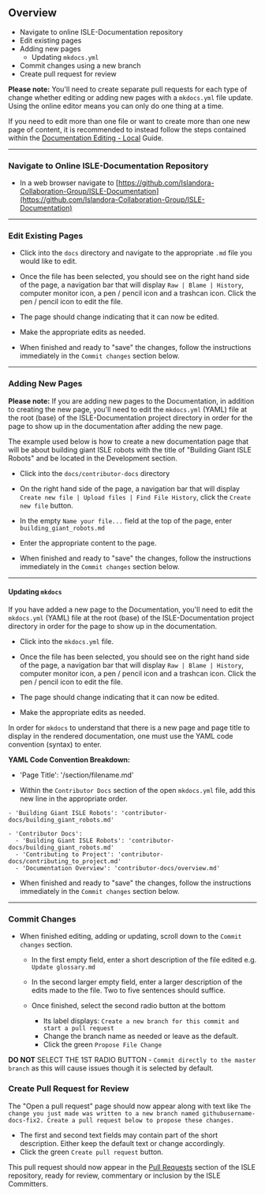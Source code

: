 <!--- PAGE_TITLE --->

## Overview
* Navigate to online ISLE-Documentation repository
* Edit existing pages
* Adding new pages
    * Updating `mkdocs.yml`
* Commit changes using a new branch
* Create pull request for review

**Please note:** You'll need to create separate pull requests for each type of change whether editing or adding new pages with a `mkdocs.yml` file update. Using the online editor means you can only do one thing at a time.

If you need to edit more than one file or want to create more than one new page of content, it is recommended to instead follow the steps contained within the [Documentation Editing - Local](../contributor-docs/editing-local.md) Guide.

---

### Navigate to Online ISLE-Documentation Repository
* In a web browser navigate to [https://github.com/Islandora-Collaboration-Group/ISLE-Documentation](https://github.com/Islandora-Collaboration-Group/ISLE-Documentation)

---

### Edit Existing Pages

* Click into the `docs` directory and navigate to the appropriate `.md` file you would like to edit.

* Once the file has been selected, you should see on the right hand side of the page, a navigation bar that will display `Raw | Blame | History`, computer monitor icon, a pen / pencil icon and a trashcan icon. Click the pen / pencil icon to edit the file.

* The page should change indicating that it can now be edited.

* Make the appropriate edits as needed.

* When finished and ready to "save" the changes, follow the instructions immediately in the `Commit changes` section below.

---

### Adding New Pages
**Please note:** If you are adding new pages to the Documentation, in addition to creating the new page, you'll need to edit the `mkdocs.yml` (YAML) file at the root (base) of the ISLE-Documentation project directory in order for the page to show up in the documentation after adding the new page.

The example used below is how to create a new documentation page that will be about building giant ISLE robots with the title of "Building Giant ISLE Robots" and be located in the Development section.

* Click into the `docs/contributor-docs` directory

* On the right hand side of the page, a navigation bar that will display `Create new file | Upload files | Find File History`, click the `Create new file` button.

* In the empty `Name your file...` field at the top of the page, enter `building_giant_robots.md`

* Enter the appropriate content to the page.

* When finished and ready to "save" the changes, follow the instructions immediately in the `Commit changes` section below.

---

#### Updating `mkdocs`

If you have added a new page to the Documentation, you'll need to edit the `mkdocs.yml` (YAML) file at the root (base) of the ISLE-Documentation project directory in order for the page to show up in the documentation.

* Click into the `mkdocs.yml` file.

* Once the file has been selected, you should see on the right hand side of the page, a navigation bar that will display `Raw | Blame | History`, computer monitor icon, a pen / pencil icon and a trashcan icon. Click the pen / pencil icon to edit the file.

* The page should change indicating that it can now be edited.

* Make the appropriate edits as needed.

In order for `mkdocs` to understand that there is a new page and page title to display in the rendered documentation, one must use the YAML code convention (syntax) to enter.

**YAML Code Convention Breakdown:**

- 'Page Title': '/section/filename.md'

* Within the `Contributor Docs` section of the open `mkdocs.yml` file, add this new line in the appropriate order.

`- 'Building Giant ISLE Robots': 'contributor-docs/building_giant_robots.md'`

```
- 'Contributor Docs':
  - 'Building Giant ISLE Robots': 'contributor-docs/building_giant_robots.md'
  - 'Contributing to Project': 'contributor-docs/contributing_to_project.md'
  - 'Documentation Overview': 'contributor-docs/overview.md'
```

* When finished and ready to "save" the changes, follow the instructions immediately in the `Commit changes` section below.

---

### Commit Changes

* When finished editing, adding or updating, scroll down to the `Commit changes` section.
  * In the first empty field, enter a short description of the file edited e.g. `Update glossary.md`

  * In the second larger empty field, enter a larger description of the edits
  made to the file. Two to five sentences should suffice.

  * Once finished, select the second radio button at the bottom
     * Its label displays: `Create a new branch for this commit and start a pull request`
     * Change the branch name as needed or leave as the default.
     * Click the green `Propose File Change`

**DO NOT** SELECT THE 1ST RADIO BUTTON - `Commit directly to the master branch` as this will cause issues though it is selected by default.

### Create Pull Request for Review

The "Open a pull request" page should now appear along with text like `The change you just made was written to a new branch named githubusername-docs-fix2. Create a pull request below to propose these changes.`

* The first and second text fields may contain part of the short description. Either keep the default text or change accordingly.
* Click the green `Create pull request` button.

This pull request should now appear in the [Pull Requests](https://github.com/Islandora-Collaboration-Group/ISLE-Documentation/pulls) section of the ISLE repository, ready for review, commentary or inclusion by the ISLE Committers.
